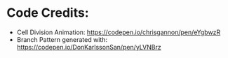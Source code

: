 # Code Credits:

- Cell Division Animation: <https://codepen.io/chrisgannon/pen/eYgbwzR>
- Branch Pattern generated with: <https://codepen.io/DonKarlssonSan/pen/yLVNBrz>

